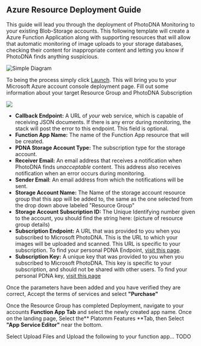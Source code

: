 ## Azure Resource Deployment Guide ##


This guide will lead you through the deployment of PhotoDNA Monitoring to your existing Blob-Storage accounts. This following template will create a Azure Function Application along with supporting resources that will allow that automatic monitoring of image uploads to your storage databases, checking their content for inappropriate content and letting you know if PhotoDNA finds anything suspicious.

![Simple Diagram](https://github.com/MicrosoftContentModerator/PhotoDNA-QuickStarts/blob/dev/MicrosoftAzure/Documentation/SimpleArchDiagramAZ_placeholder.png?raw=true)

To being the process simply click
[Launch](https://portal.azure.com/#create/Microsoft.Template/uri/https%3A%2F%2Fraw.githubusercontent.com%2FMicrosoftContentModerator%2FPhotoDNA-QuickStarts%2Fdev%2FMicrosoftAzure%2FResourceGroupTemplate%2FresourceGroupTemplate.json "Deploy in Azure"). This will bring you to your Microsoft Azure account console deployment page. Fill out some information about your target Resource Group and PhotoDNA Subscription

![](https://github.com/MicrosoftContentModerator/PhotoDNA-QuickStarts/blob/dev/MicrosoftAzure/Documentation/TemplateLandingPage.PNG?raw=true)

- **Callback Endpoint:** A URL of *your* web service, which is capable of receiving JSON documents. If there is any error during monitoring, the stack will post the error to this endpoint. This field is optional.
- **Function App Name:** The name of the Function App resource that will be created.
- **PDNA Storage Account Type:** The subscription type for the storage account.
- **Receiver Email:** An email address that receives a notification when PhotoDNA finds *unacceptable* content. This address also receives notification when an error occurs during monitoring.
- **Sender Email**: An email address from which the notifications will be sent.
- **Storage Account Name:** The Name of the storage account resource group that this app will be added to, the same as the one selected from the drop down above labeled "Resource Group"
- **Storage Account Subscription ID:** The Unique Identifying number given to the account, you should find the string here: (picture of resource group details)
- **Subscription Endpoint:** A URL that was provided to you when you subscribed to Microsoft PhotoDNA. This is the URL to which your images will be uploaded and scanned. This URL is specific to your subscription. To find your personal PDNA Endpoint, [visit this page](https://testpdnaui.azurewebsites.net/).  
- **Subscription Key:** A unique key that was provided to you when you subscribed to Microsoft PhotoDNA. This key is specific to your subscription, and should not be shared with other users. To find your personal PDNA key, [visit this page](https://testpdnaui.azurewebsites.net/ )  

Once the parameters have been added and you have verified they are correct, Accept the terms of services and select **"Purchase"** 

Once the Resource Group has completed Deployment, navigate to your accounts **Function App Tab** and select the newly created app name. 
Once on the landing page, Select the** Platomm Features **Tab, then Select **"App Service Editor"** near the bottom.

Select Upload Files and Upload the following to your function app... TODO
